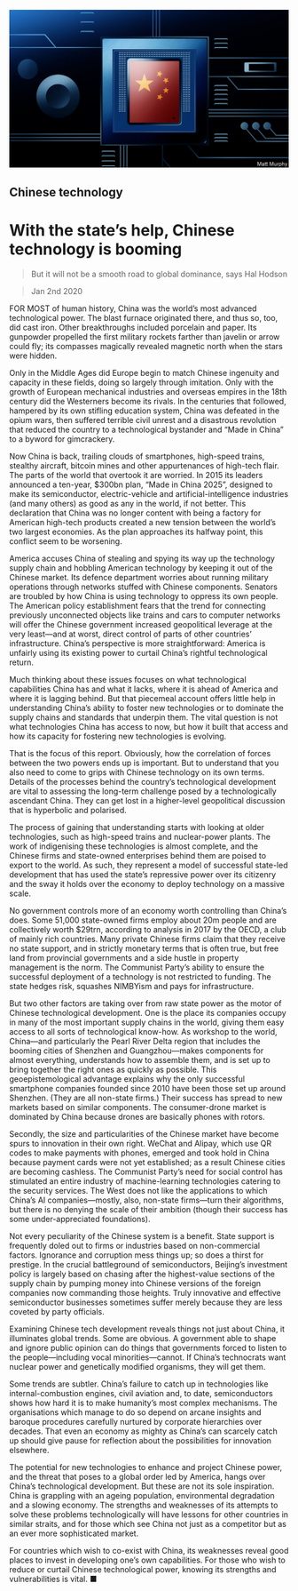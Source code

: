 ![](./images/20191214_TQD001_0.jpg)

## Chinese technology

# With the state’s help, Chinese technology is booming

> But it will not be a smooth road to global dominance, says Hal Hodson

> Jan 2nd 2020

FOR MOST of human history, China was the world’s most advanced technological power. The blast furnace originated there, and thus so, too, did cast iron. Other breakthroughs included porcelain and paper. Its gunpowder propelled the first military rockets farther than javelin or arrow could fly; its compasses magically revealed magnetic north when the stars were hidden.

Only in the Middle Ages did Europe begin to match Chinese ingenuity and capacity in these fields, doing so largely through imitation. Only with the growth of European mechanical industries and overseas empires in the 18th century did the Westerners become its rivals. In the centuries that followed, hampered by its own stifling education system, China was defeated in the opium wars, then suffered terrible civil unrest and a disastrous revolution that reduced the country to a technological bystander and “Made in China” to a byword for gimcrackery.

Now China is back, trailing clouds of smartphones, high-speed trains, stealthy aircraft, bitcoin mines and other appurtenances of high-tech flair. The parts of the world that overtook it are worried. In 2015 its leaders announced a ten-year, $300bn plan, “Made in China 2025”, designed to make its semiconductor, electric-vehicle and artificial-intelligence industries (and many others) as good as any in the world, if not better. This declaration that China was no longer content with being a factory for American high-tech products created a new tension between the world’s two largest economies. As the plan approaches its halfway point, this conflict seem to be worsening.

America accuses China of stealing and spying its way up the technology supply chain and hobbling American technology by keeping it out of the Chinese market. Its defence department worries about running military operations through networks stuffed with Chinese components. Senators are troubled by how China is using technology to oppress its own people. The American policy establishment fears that the trend for connecting previously unconnected objects like trains and cars to computer networks will offer the Chinese government increased geopolitical leverage at the very least—and at worst, direct control of parts of other countries’ infrastructure. China’s perspective is more straightforward: America is unfairly using its existing power to curtail China’s rightful technological return.

Much thinking about these issues focuses on what technological capabilities China has and what it lacks, where it is ahead of America and where it is lagging behind. But that piecemeal account offers little help in understanding China’s ability to foster new technologies or to dominate the supply chains and standards that underpin them. The vital question is not what technologies China has access to now, but how it built that access and how its capacity for fostering new technologies is evolving.

That is the focus of this report. Obviously, how the correlation of forces between the two powers ends up is important. But to understand that you also need to come to grips with Chinese technology on its own terms. Details of the processes behind the country’s technological development are vital to assessing the long-term challenge posed by a technologically ascendant China. They can get lost in a higher-level geopolitical discussion that is hyperbolic and polarised.

The process of gaining that understanding starts with looking at older technologies, such as high-speed trains and nuclear-power plants. The work of indigenising these technologies is almost complete, and the Chinese firms and state-owned enterprises behind them are poised to export to the world. As such, they represent a model of successful state-led development that has used the state’s repressive power over its citizenry and the sway it holds over the economy to deploy technology on a massive scale.

No government controls more of an economy worth controlling than China’s does. Some 51,000 state-owned firms employ about 20m people and are collectively worth $29trn, according to analysis in 2017 by the OECD, a club of mainly rich countries. Many private Chinese firms claim that they receive no state support, and in strictly monetary terms that is often true, but free land from provincial governments and a side hustle in property management is the norm. The Communist Party’s ability to ensure the successful deployment of a technology is not restricted to funding. The state hedges risk, squashes NIMBYism and pays for infrastructure.

But two other factors are taking over from raw state power as the motor of Chinese technological development. One is the place its companies occupy in many of the most important supply chains in the world, giving them easy access to all sorts of technological know-how. As workshop to the world, China—and particularly the Pearl River Delta region that includes the booming cities of Shenzhen and Guangzhou—makes components for almost everything, understands how to assemble them, and is set up to bring together the right ones as quickly as possible. This geoepistemological advantage explains why the only successful smartphone companies founded since 2010 have been those set up around Shenzhen. (They are all non-state firms.) Their success has spread to new markets based on similar components. The consumer-drone market is dominated by China because drones are basically phones with rotors.

Secondly, the size and particularities of the Chinese market have become spurs to innovation in their own right. WeChat and Alipay, which use QR codes to make payments with phones, emerged and took hold in China because payment cards were not yet established; as a result Chinese cities are becoming cashless. The Communist Party’s need for social control has stimulated an entire industry of machine-learning technologies catering to the security services. The West does not like the applications to which China’s AI companies—mostly, also, non-state firms—turn their algorithms, but there is no denying the scale of their ambition (though their success has some under-appreciated foundations).

Not every peculiarity of the Chinese system is a benefit. State support is frequently doled out to firms or industries based on non-commercial factors. Ignorance and corruption mess things up; so does a thirst for prestige. In the crucial battleground of semiconductors, Beijing’s investment policy is largely based on chasing after the highest-value sections of the supply chain by pumping money into Chinese versions of the foreign companies now commanding those heights. Truly innovative and effective semiconductor businesses sometimes suffer merely because they are less coveted by party officials.

Examining Chinese tech development reveals things not just about China, it illuminates global trends. Some are obvious. A government able to shape and ignore public opinion can do things that governments forced to listen to the people—including vocal minorities—cannot. If China’s technocrats want nuclear power and genetically modified organisms, they will get them.

Some trends are subtler. China’s failure to catch up in technologies like internal-combustion engines, civil aviation and, to date, semiconductors shows how hard it is to make humanity’s most complex mechanisms. The organisations which manage to do so depend on arcane insights and baroque procedures carefully nurtured by corporate hierarchies over decades. That even an economy as mighty as China’s can scarcely catch up should give pause for reflection about the possibilities for innovation elsewhere.

The potential for new technologies to enhance and project Chinese power, and the threat that poses to a global order led by America, hangs over China’s technological development. But these are not its sole inspiration. China is grappling with an ageing population, environmental degradation and a slowing economy. The strengths and weaknesses of its attempts to solve these problems technologically will have lessons for other countries in similar straits, and for those which see China not just as a competitor but as an ever more sophisticated market.

For countries which wish to co-exist with China, its weaknesses reveal good places to invest in developing one’s own capabilities. For those who wish to reduce or curtail Chinese technological power, knowing its strengths and vulnerabilities is vital. ■